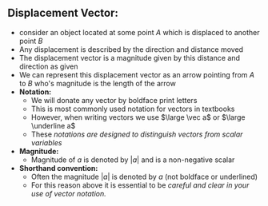 ## Displacement Vector:
- consider an object located at some point $A$ which is displaced to another point $B$
- Any displacement is described by the direction and distance moved
- The displacement vector is a magnitude given by this distance and direction as given
- We can represent this displacement vector as an arrow pointing from $A$ to $B$ who's magnitude is the length of the arrow
- **Notation:**
	- We will donate any vector by boldface print letters
	- This is most commonly used notation for vectors in textbooks
	- However, when writing vectors we use $\large \vec a$ or $\large \underline a$
	- These *notations are designed to distinguish vectors from scalar variables*
- **Magnitude:**
	- Magnitude of $a$ is denoted by $|a|$ and is a non-negative scalar
- **Shorthand convention:**
	- Often the magnitude $|a|$ is denoted by $a$ (not boldface or underlined)
	- For this reason above it is essential to be *careful and clear in your use of vector notation.*
